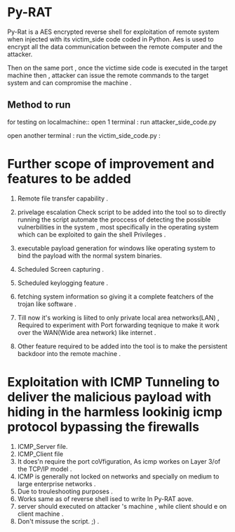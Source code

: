 # Py-RAT

Py-Rat is a AES encrypted reverse shell for exploitation of remote system when injected with its victim_side code coded in Python.
Aes is used to encrypt all the data communication between the remote computer and the attacker.

Then on the same port , once the victime side code is executed in the target machine then , attacker can issue the remote commands to the target system and can compromise the machine .

## Method to run

for testing on localmachine:: 
open 1 terminal : 
run attacker_side_code.py 

open another terminal : 
run the victim_side_code.py :

# Further scope of improvement and features to be added 

1. Remote file transfer capability .
2. privelage escalation Check script to be added into the tool so to directly running the script automate the proccess of detecting the  possible vulnerbilities in the system , most specifically in the operating system which can be exploited to gain the shell Privileges . 

3. executable payload generation  for windows like operating system to bind the payload with the normal system binaries. 
4. Scheduled Screen capturing . 
5. Scheduled keylogging feature . 
6. fetching  system information so giving it a complete featchers of the trojan like software . 

7. Till now it's working is liited to only private local area networks(LAN) , Required to experiment with Port forwarding teqnique to 
    make it work over the WAN(Wide area network) like internet . 
 
8. Other feature required to be added into the tool is to make the persistent backdoor into the remote machine . 

# Exploitation with ICMP Tunneling to deliver the malicious payload with hiding in the harmless lookinig icmp protocol bypassing the firewalls 

1. ICMP_Server file.
2. ICMP_Client file 
3. It does'n require the port coVfiguration, As icmp workes on Layer 3/of the TCP/IP model .
4. ICMP is generally not locked on networks and specially on medium to large enterprise networks .
5. Due to trouleshooting purposes . 
6. Works same as of reverse shell ised to write In Py-RAT aove. 
7. server should executed on attacker 's machine  , while client should e on client machine . 
8. Don't missuse the script. ;) . 

